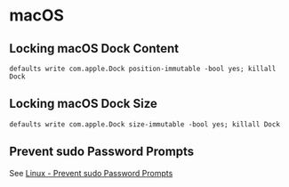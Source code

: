 # macOS

## Locking macOS Dock Content

~~~
defaults write com.apple.Dock position-immutable -bool yes; killall Dock
~~~

## Locking macOS Dock Size

~~~
defaults write com.apple.Dock size-immutable -bool yes; killall Dock
~~~

## Prevent sudo Password Prompts

See [Linux - Prevent sudo Password Prompts](https://richard.gibert.ca/linux#prevent-sudo-password-prompts)
